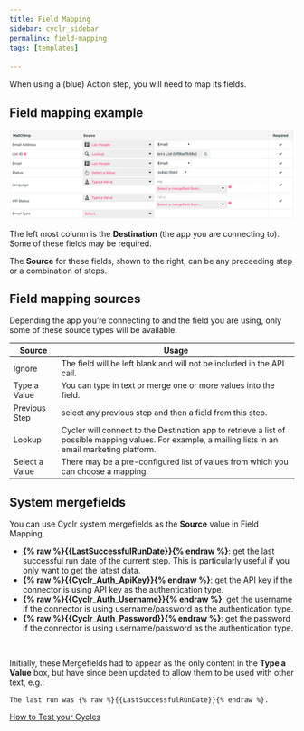 ```yaml
---
title: Field Mapping
sidebar: cyclr_sidebar
permalink: field-mapping
tags: [templates]

---
```


When using a (blue) Action step, you will need to map its fields.

## Field mapping example

![](./images/field-mapping.png)

The left most column is the **Destination** (the app you are connecting to). Some of these fields may be required.

The **Source** for these fields, shown to the right, can be any preceeding step or a combination of steps.

## Field mapping sources

Depending the app you’re connecting to and the field you are using, only some of these source types will be available.

| Source | Usage |
| --- | --- |
| Ignore | The field will be left blank and will not be included in the API call. |
| Type a Value | You can type in text or merge one or more values into the field. |
| Previous Step | select any previous step and then a field from this step. |
| Lookup | Cycler will connect to the Destination app to retrieve a list of possible mapping values. For example, a mailing lists in an email marketing platform. |
| Select a Value | There may be a pre-configured list of values from which you can choose a mapping. |


## System mergefields

You can use Cyclr system mergefields as the **Source** value in Field Mapping.

*   **{% raw %}{{LastSuccessfulRunDate}}{% endraw %}**: get the last successful run date of the current step. This is particularly useful if you only want to get the latest data.
*   **{% raw %}{{Cyclr_Auth_ApiKey}}{% endraw %}**: get the API key if the connector is using API key as the authentication type.
*   **{% raw %}{{Cyclr_Auth_Username}}{% endraw %}**: get the username if the connector is using username/password as the authentication type.
*   **{% raw %}{{Cyclr_Auth_Password}}{% endraw %}**: get the password if the connector is using username/password as the authentication type.

<br />

Initially, these Mergefields had to appear as the only content in the **Type a Value** box, but have since been updated to allow them to be used with other text, e.g.:
```
The last run was {% raw %}{{LastSuccessfulRunDate}}{% endraw %}.
```


[How to Test your Cycles](./testing-cycles)
